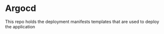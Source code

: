 # Argocd
This repo holds the deployment manifests templates that are used to deploy the application 
